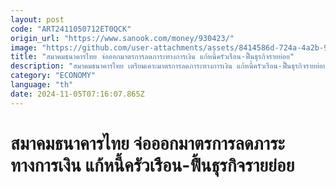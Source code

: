 ```yaml
---
layout: post
code: "ART2411050712ET0QCK"
origin_url: "https://www.sanook.com/money/930423/"
image: "https://github.com/user-attachments/assets/8414586d-724a-4a2b-905c-66a57c6517e1"
title: "สมาคมธนาคารไทย จ่อออกมาตรการลดภาระทางการเงิน แก้หนี้ครัวเรือน-ฟื้นธุรกิจรายย่อย"
description: "สมาคมธนาคารไทย เตรียมเคาะมาตรการลดภาระทางการเงิน แก้หนี้ครัวเรือน-ฟื้นธุรกิจรายย่อย"
category: "ECONOMY"
language: "th"
date: 2024-11-05T07:16:07.865Z
---
```


# สมาคมธนาคารไทย จ่อออกมาตรการลดภาระทางการเงิน แก้หนี้ครัวเรือน-ฟื้นธุรกิจรายย่อย